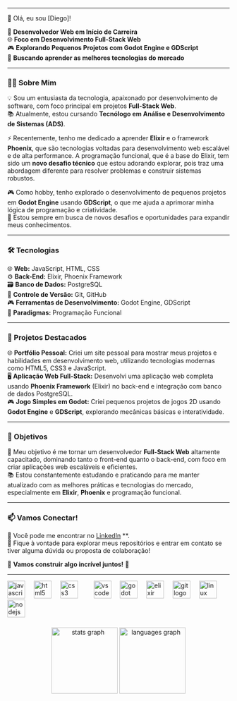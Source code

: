 
---

👋 Olá, eu sou [Diego]!  

🚀 **Desenvolvedor Web em Início de Carreira**  
🌐 **Foco em Desenvolvimento Full-Stack Web**  
🎮 **Explorando Pequenos Projetos com Godot Engine e GDScript**  
🌱 **Buscando aprender as melhores tecnologias do mercado**  

---

### 🧑‍💻 Sobre Mim  

💡 Sou um entusiasta da tecnologia, apaixonado por desenvolvimento de software, com foco principal em projetos **Full-Stack Web**.  
📚 Atualmente, estou cursando **Tecnólogo em Análise e Desenvolvimento de Sistemas (ADS)**.  

⚡ Recentemente, tenho me dedicado a aprender **Elixir** e o framework **Phoenix**, que são tecnologias voltadas para desenvolvimento web escalável e de alta performance. A programação funcional, que é a base do Elixir, tem sido um **novo desafio técnico** que estou adorando explorar, pois traz uma abordagem diferente para resolver problemas e construir sistemas robustos.  

🎮 Como hobby, tenho explorado o desenvolvimento de pequenos projetos em **Godot Engine** usando **GDScript**, o que me ajuda a aprimorar minha lógica de programação e criatividade.  
🔧 Estou sempre em busca de novos desafios e oportunidades para expandir meus conhecimentos.  

---

### 🛠️ Tecnologias  

🌐 **Web:** JavaScript, HTML, CSS  
⚙️ **Back-End:** Elixir, Phoenix Framework  
🗃️ **Banco de Dados:** PostgreSQL  
🔗 **Controle de Versão:** Git, GitHub  
🎮 **Ferramentas de Desenvolvimento:** Godot Engine, GDScript  
🧠 **Paradigmas:** Programação Funcional  

---

### 🚀 Projetos Destacados  

🌐 **Portfólio Pessoal:** Criei um site pessoal para mostrar meus projetos e habilidades em desenvolvimento web, utilizando tecnologias modernas como HTML5, CSS3 e JavaScript.  
🖥️ **Aplicação Web Full-Stack:** Desenvolvi uma aplicação web completa usando **Phoenix Framework** (Elixir) no back-end e integração com banco de dados PostgreSQL.  
🎮 **Jogo Simples em Godot:** Criei pequenos projetos de jogos 2D usando **Godot Engine** e **GDScript**, explorando mecânicas básicas e interatividade.  

---

### 🎯 Objetivos  

🎯 Meu objetivo é me tornar um desenvolvedor **Full-Stack Web** altamente capacitado, dominando tanto o front-end quanto o back-end, com foco em criar aplicações web escaláveis e eficientes.  
📚 Estou constantemente estudando e praticando para me manter atualizado com as melhores práticas e tecnologias do mercado, especialmente em **Elixir**, **Phoenix** e programação funcional.  

---

### 📫 Vamos Conectar!  

🔗 Você pode me encontrar no [LinkedIn](https://www.linkedin.com/in/odiegosilva1) **.  
💬 Fique à vontade para explorar meus repositórios e entrar em contato se tiver alguma dúvida ou proposta de colaboração!  

🌟 **Vamos construir algo incrível juntos!** 🌟  

---
<div align="left">
  <img src="https://cdn.jsdelivr.net/gh/devicons/devicon/icons/javascript/javascript-original.svg" height="40" alt="javascript logo"  />
  <img width="12" />
  <img src="https://cdn.jsdelivr.net/gh/devicons/devicon/icons/html5/html5-original.svg" height="40" alt="html5 logo"  />
  <img width="12" />
  <img src="https://cdn.jsdelivr.net/gh/devicons/devicon/icons/css3/css3-original.svg" height="40" alt="css3 logo"  />
  <img width="12" />
   <img width="12">
  <img src="https://cdn.jsdelivr.net/gh/devicons/devicon/icons/vscode/vscode-original.svg" height="40" alt="vscode logo"  />
  <img width="12" />
  <img src="https://cdn.jsdelivr.net/gh/devicons/devicon/icons/godot/godot-original.svg" height="40" alt="godot logo"  />
  <img width="12" />
  <img src="https://cdn.jsdelivr.net/gh/devicons/devicon/icons/elixir/elixir-original.svg" height="40" alt="elixir logo"  />
  <img width="12" />
  <img src="https://cdn.jsdelivr.net/gh/devicons/devicon/icons/git/git-original.svg" height="40" alt="git logo"  />
  <img width="12" />
  <img src="https://cdn.jsdelivr.net/gh/devicons/devicon/icons/linux/linux-original.svg" height="40" alt="linux logo"  />
  <img width="12" />
  <img src="https://cdn.jsdelivr.net/gh/devicons/devicon/icons/nodejs/nodejs-original.svg" height="40" alt="nodejs logo"  />
</div>

###
<div align="center">
  <img src="https://github-readme-stats.vercel.app/api?username=odiegosilva1&hide_title=false&hide_rank=false&show_icons=true&include_all_commits=true&count_private=true&disable_animations=false&theme=dracula&locale=en&hide_border=false&order=1" height="150" alt="stats graph"  />
  <img src="https://github-readme-stats.vercel.app/api/top-langs?username=odiegosilva1&locale=en&hide_title=false&layout=compact&card_width=320&langs_count=5&theme=dracula&hide_border=false&order=2" height="150" alt="languages graph"  />
</div> 



